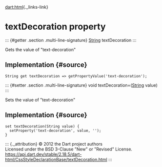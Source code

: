 [dart:html](../../dart-html/dart-html-library){._links-link}

textDecoration property
=======================

::: {#getter .section .multi-line-signature}
[String](../../dart-core/string-class) textDecoration
:::

Gets the value of \"text-decoration\"

Implementation {#source}
--------------

``` {.language-dart data-language="dart"}
String get textDecoration => getPropertyValue('text-decoration');
```

::: {#setter .section .multi-line-signature}
void textDecoration=([String](../../dart-core/string-class) value)
:::

Sets the value of \"text-decoration\"

Implementation {#source}
--------------

``` {.language-dart data-language="dart"}
set textDecoration(String value) {
  setProperty('text-decoration', value, '');
}
```

::: {._attribution}
© 2012 the Dart project authors\
Licensed under the BSD 3-Clause \"New\" or \"Revised\" License.\
<https://api.dart.dev/stable/2.18.5/dart-html/CssStyleDeclarationBase/textDecoration.html>
:::
